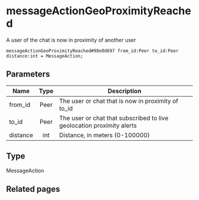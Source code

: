 # messageActionGeoProximityReached
A user of the chat is now in proximity of another user

```
messageActionGeoProximityReached#98e0d697 from_id:Peer to_id:Peer distance:int = MessageAction;
```

## Parameters
| Name | Type | Description |
| ---- | :----: | ----------- |
| from_id | Peer | The user or chat that is now in proximity of to_id |
| to_id | Peer | The user or chat that subscribed to live geolocation proximity alerts |
| distance | int | Distance, in meters (0-100000) |


## Type
MessageAction

## Related pages
